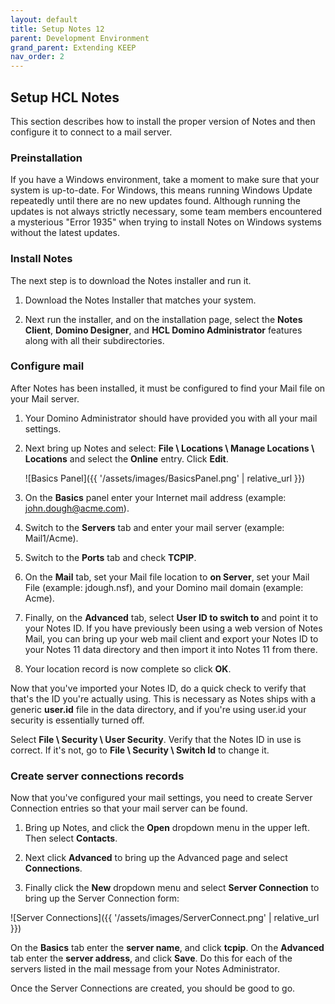 ```yaml
---
layout: default
title: Setup Notes 12
parent: Development Environment
grand_parent: Extending KEEP
nav_order: 2
---
```


## Setup HCL Notes

This section describes how to install the proper version of Notes and then configure it to connect to a mail server.

### Preinstallation

If you have a Windows environment, take a moment to make sure that your system is up-to-date. For Windows, this means running Windows Update repeatedly until there are no new updates found. Although running the updates is not always strictly necessary, some team members encountered a mysterious "Error 1935" when trying to install Notes on Windows systems without the latest updates.

### Install Notes

The next step is to download the Notes installer and run it.

1. Download the Notes Installer that matches your system.

2. Next run the installer, and on the installation page, select the **Notes Client**, **Domino Designer**, and **HCL Domino Administrator** features along with all their subdirectories.

### Configure mail

After Notes has been installed, it must be configured to find your Mail file on your Mail server.

1. Your Domino Administrator should have provided you with all your mail settings.

2. Next bring up Notes and select: **File \ Locations \ Manage Locations \ Locations** and select the **Online** entry. Click **Edit**.

   ![Basics Panel]({{ '/assets/images/BasicsPanel.png' | relative_url }})

3. On the **Basics** panel enter your Internet mail address (example: john.dough@acme.com).

4. Switch to the **Servers** tab and enter your mail server (example: Mail1/Acme).

5. Switch to the **Ports** tab and check **TCPIP**.

6. On the **Mail** tab, set your Mail file location to **on Server**, set your Mail File (example: jdough.nsf), and your Domino mail domain (example: Acme).

7. Finally, on the **Advanced** tab, select **User ID to switch to** and point it to your Notes ID. If you have previously been using a web version of Notes Mail, you can bring up your web mail client and export your Notes ID to your Notes 11 data directory and then import it into Notes 11 from there.

8. Your location record is now complete so click **OK**.

Now that you've imported your Notes ID, do a quick check to verify that that's the ID you're actually using. This is necessary as Notes ships with a generic **user.id** file in the data directory, and if you're using user.id your security is essentially turned off.

Select **File \ Security \ User Security**. Verify that the Notes ID in use is correct. If it's not, go to **File \ Security \ Switch Id** to change it.

### Create server connections records

Now that you've configured your mail settings, you need to create Server Connection entries so that your mail server can be found.

1. Bring up Notes, and click the **Open** dropdown menu in the upper left. Then select **Contacts**.

2. Next click **Advanced** to bring up the Advanced page and select **Connections**.

3. Finally click the **New** dropdown menu and select **Server Connection** to bring up the Server Connection form:

![Server Connections]({{ '/assets/images/ServerConnect.png' | relative_url }})

On the **Basics** tab enter the **server name**, and click **tcpip**. On the **Advanced** tab enter the **server address**, and click **Save**. Do this for each of the servers listed in the mail message from your Notes Administrator.

Once the Server Connections are created, you should be good to go.
